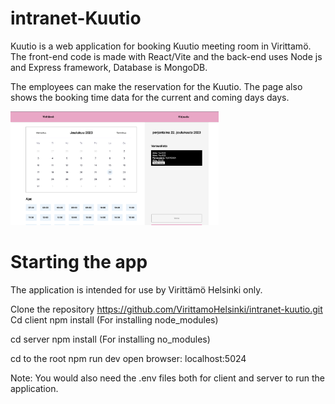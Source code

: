 # intranet-Kuutio

Kuutio is a web application for booking Kuutio meeting room in Virittamö. The front-end code is made with React/Vite and the back-end uses Node js and Express framework, Database is MongoDB.

The employees can make the reservation for the Kuutio. The page also shows the booking time data for the current and coming days days.

<img src="/client/public/kuutio.png" alt="drawing" width="66%"/>


# Starting the app
The application is intended for use by Virittämö Helsinki only.

Clone the repository
https://github.com/VirittamoHelsinki/intranet-kuutio.git
Cd client
npm install (For installing node_modules)

cd server
npm install (For installing no_modules)

cd to the root
npm run dev
open browser: localhost:5024

Note: You would also need the .env files both for client and server to run the application.
